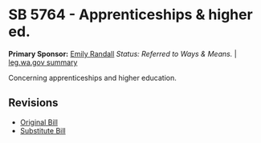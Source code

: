 # SB 5764 - Apprenticeships & higher ed.
**Primary Sponsor:** [Emily Randall](/person/leg/randall_em.md)
*Status: Referred to Ways & Means.* | [leg.wa.gov summary](https://app.leg.wa.gov/billsummary?BillNumber=5764&Year=2021)

Concerning apprenticeships and higher education.

## Revisions
* [Original Bill](1/)
* [Substitute Bill](S/)